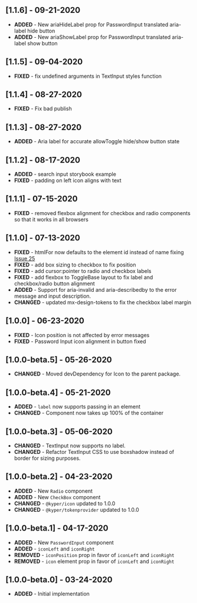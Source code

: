 ## [1.1.6] - 09-21-2020

- **ADDED** - New ariaHideLabel prop for PasswordInput translated aria-label hide button 
- **ADDED** - New ariaShowLabel prop for PasswordInput translated aria-label show button 

## [1.1.5] - 09-04-2020

- **FIXED** - fix undefined arguments in TextInput styles function

## [1.1.4] - 08-27-2020

- **FIXED** - Fix bad publish

## [1.1.3] - 08-27-2020

- **ADDED** - Aria label for accurate allowToggle hide/show button state

## [1.1.2] - 08-17-2020

- **ADDED** - search input storybook example
- **FIXED** - padding on left icon aligns with text

## [1.1.1] - 07-15-2020

- **FIXED** - removed flexbox alignment for checkbox and radio components so that it works in all browsers

## [1.1.0] - 07-13-2020

- **FIXED** - htmlFor now defaults to the element id instead of name fixing [Issue 25](https://gitlab.mx.com/mx/kyper-react/-/issues/25)
- **FIXED** - add box sizing to checkbox to fix position
- **FIXED** - add cursor:pointer to radio and checkbox labels
- **FIXED** - add flexbox to ToggleBase layout to fix label and checkbox/radio button alignment
- **ADDED** - Support for aria-invalid and aria-describedby to the error message and input description.
- **CHANGED** - updated mx-design-tokens to fix the checkbox label margin

## [1.0.0] - 06-23-2020

- **FIXED** - Icon position is not affected by error messages
- **FIXED** - Password Input icon alignment in button fixed

## [1.0.0-beta.5] - 05-26-2020

- **CHANGED** - Moved devDependency for Icon to the parent package.

## [1.0.0-beta.4] - 05-21-2020

- **ADDED** - `label` now supports passing in an element
- **CHANGED** - Component now takes up 100% of the container

## [1.0.0-beta.3] - 05-06-2020

- **CHANGED** - TextInput now supports no label.
- **CHANGED** - Refactor TextInput CSS to use boxshadow instead of border for sizing purposes.

## [1.0.0-beta.2] - 04-23-2020

- **ADDED** - New `Radio` component
- **ADDED** - New `CheckBox` component
- **CHANGED** - `@kyper/icon` updated to 1.0.0
- **CHANGED** - `@kyper/tokenprovider` updated to 1.0.0

## [1.0.0-beta.1] - 04-17-2020

- **ADDED** - New `PasswordInput` component
- **ADDED** - `iconLeft` and `iconRight`
- **REMOVED** - `iconPosition` prop in favor of `iconLeft` and `iconRight`
- **REMOVED** - `icon` element prop in favor of `iconLeft` and `iconRight`

## [1.0.0-beta.0] - 03-24-2020

- **ADDED** - Initial implementation
